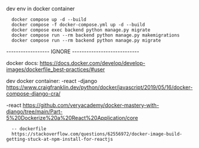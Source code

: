 dev env in docker container

      docker compose up -d --build
      docker compose -f docker-compose.yml up -d --build
      docker compose exec backend python manage.py migrate
      docker compose run --rm backend python manage.py makemigrations
      docker compose run --rm backend python manage.py migrate

------------------ IGNORE ----------------------------

docker docs:
https://docs.docker.com/develop/develop-images/dockerfile_best-practices/#user

dev docker container:
-react
-django
https://www.craigfranklin.dev/python/docker/javascript/2019/05/16/docker-compose-django-cra/

-react
https://github.com/veryacademy/docker-mastery-with-django/tree/main/Part-5%20Dockerize%20a%20React%20Application/core

      -- dockerfile
      https://stackoverflow.com/questions/62556972/docker-image-build-getting-stuck-at-npm-install-for-reactjs
